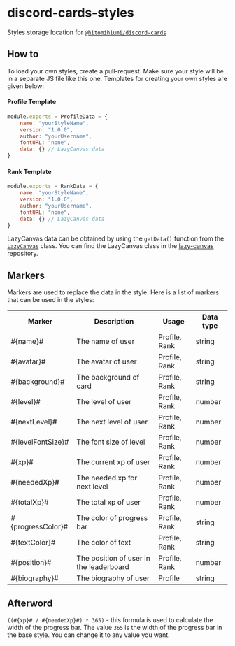 # discord-cards-styles
Styles storage location for [`@hitomihiumi/discord-cards`](https://www.npmjs.com/package/@hitomihiumi/discord-cards)

## How to

To load your own styles, create a pull-request. Make sure your style will be in a separate JS file like this one. Templates for creating your own styles are given below:

#### Profile Template
```js
module.exports = ProfileData = {
    name: "yourStyleName",
    version: "1.0.0",
    author: "yourUsername",
    fontURL: "none",
    data: {} // LazyCanvas data
}
``` 

#### Rank Template
```js
module.exports = RankData = {
    name: "yourStyleName",
    version: "1.0.0",
    author: "yourUsername",
    fontURL: "none",
    data: {} // LazyCanvas data
}
```

LazyCanvas data can be obtained by using the `getData()` function from the [`LazyCanvas`](https://github.com/hitomihiumi/lazy-canvas/blob/main/docs/lazycanvas.md) class. You can find the LazyCanvas class in the [lazy-canvas](https://github.com/hitomihiumi/lazy-canvas) repository.

## Markers

Markers are used to replace the data in the style. Here is a list of markers that can be used in the styles:

<table>
    <tr>
        <th>Marker</th>
        <th>Description</th>
        <th>Usage</th>
        <th>Data type</th>
    </tr>
    <tr>
        <td>#{name}#</td>
        <td>The name of user</td>
        <td>Profile, Rank</td>
        <td>string</td>
    </tr>
    <tr>
        <td>#{avatar}#</td>
        <td>The avatar of user</td>
        <td>Profile, Rank</td>
        <td>string</td>
    </tr>
    <tr>
        <td>#{background}#</td>
        <td>The background of card</td>
        <td>Profile, Rank</td>
        <td>string</td>
    </tr>
    <tr>
        <td>#{level}#</td>
        <td>The level of user</td>
        <td>Profile, Rank</td>
        <td>number</td>
    </tr>
    <tr>
        <td>#{nextLevel}#</td>
        <td>The next level of user</td>
        <td>Profile, Rank</td>
        <td>number</td>
    </tr>
    <tr>
        <td>#{levelFontSize}#</td>
        <td>The font size of level</td>
        <td>Profile, Rank</td>
        <td>number</td>
    </tr>
    <tr>
        <td>#{xp}#</td>
        <td>The current xp of user</td>
        <td>Profile, Rank</td>
        <td>number</td>
    </tr>
    <tr>
        <td>#{neededXp}#</td>
        <td>The needed xp for next level</td>
        <td>Profile, Rank</td>
        <td>number</td>
    </tr>
    <tr>
        <td>#{totalXp}#</td>
        <td>The total xp of user</td>
        <td>Profile, Rank</td>
        <td>number</td>
    </tr>
    <tr>
        <td>#{progressColor}#</td>
        <td>The color of progress bar</td>
        <td>Profile, Rank</td>
        <td>string</td>
    </tr>
    <tr>
        <td>#{textColor}#</td>
        <td>The color of text</td>
        <td>Profile, Rank</td>
        <td>string</td>
    </tr>
    <tr>
        <td>#{position}#</td>
        <td>The position of user in the leaderboard</td>
        <td>Profile, Rank</td>
        <td>number</td>
    </tr>
    <tr>
        <td>#{biography}#</td>
        <td>The biography of user</td>
        <td>Profile</td>
        <td>string</td>
    </tr>
</table>

## Afterword

`((#{xp}# / #{neededXp}#) * 365)` - this formula is used to calculate the width of the progress bar. The value `365` is the width of the progress bar in the base style. You can change it to any value you want.
